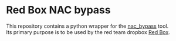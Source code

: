# Red Box NAC bypass  

This repository contains a python wrapper for the [nac_bypass](https://github.com/scipag/nac_bypass) tool.  
Its primary purpose is to be used by the red team dropbox [Red Box](https://github.com/The-Login/Red-Box).

